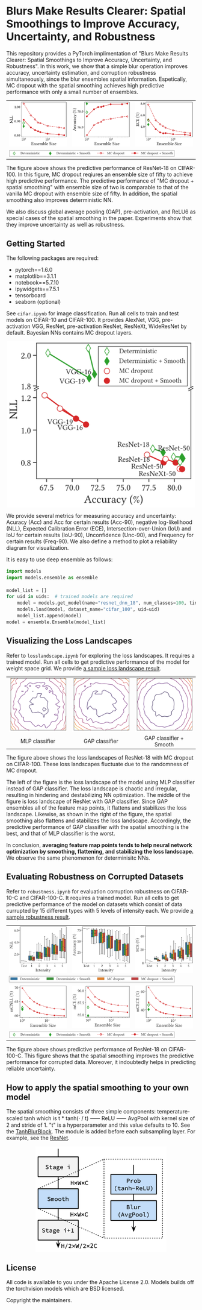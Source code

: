 

# Blurs Make Results Clearer: Spatial Smoothings to Improve Accuracy, Uncertainty, and Robustness

This repository provides a PyTorch implimentation of "Blurs Make Results Clearer: Spatial Smoothings to Improve Accuracy, Uncertainty, and Robustness". In this work, we show that a simple blur operation improves accuracy, uncertainty estimation, and corruption robustness simultaneously, since the blur ensembles spatial information. Espetically, MC dropout with the spatial smoothing achieves high predictive performance with only a small number of ensembles.

<table cellspacing="15" style="width:100%;">
  <tr>
    <td><img src="resources/performance/cifar_100_resnet_18_nll_featured.png" style="width:100%;"></td>
    <td><img src="resources/performance/cifar_100_resnet_18_acc_featured.png" style="width:100%;"></td>
    <td><img src="resources/performance/cifar_100_resnet_18_ece_featured.png" style="width:100%;"></td>
  </tr>
  <tr>
    <td colspan="3"><img src="resources/performance/legend1.png" style="width:90%;"></td>
  </tr>
</table>

The figure above shows the predictive performance of ResNet-18 on CIFAR-100. In this figure, MC dropout reqiures an ensemble size of fifty to achieve high predictive performance. The predictive performance of "MC dropout + spatial smoothing" with ensemble size of two is comparable to that of the vanilla MC dropout with ensemble size of fifty. In addition, the spatial smoothing also improves deterministic NN.

We also discuss global average pooling (GAP), pre-activation, and ReLU6 as special cases of the spatial smoothing in the paper. Experiments show that they improve uncertainty as well as robustness.


## Getting Started 

The following packages are required:

* pytorch==1.6.0
* matplotlib==3.1.1
* notebook==5.7.10
* ipywidgets==7.5.1 
* tensorboard
* seaborn (optional)

See ```cifar.ipynb``` for image classification. Run all cells to train and test models on CIFAR-10 and CIFAR-100. It provides AlexNet, VGG, pre-activation VGG, ResNet, pre-activation ResNet, ResNeXt, WideResNet by default. Bayesian NNs contains MC dropout layers. 


<p align="center">
<img src="resources/performance/featured.png" width=500 align="center">
</p>

We provide several metrics for measuring accuracy and uncertainty: Acuracy (Acc) and Acc for certain results (Acc-90), negative log-likelihood (NLL), Expected Calibration Error (ECE), Intersection-over-Union (IoU) and IoU for certain results (IoU-90), Unconfidence (Unc-90), and Frequency for certain results (Freq-90). We also define a method to plot a reliability diagram for visualization.

It is easy to use deep ensemble as follows:

``` python
import models
import models.ensemble as ensemble

model_list = []
for uid in uids:  # trained models are required
    model = models.get_model(name="resnet_dnn_18", num_classes=100, tiny=True)
    models.load(model, dataset_name="cifar_100", uid=uid)
    model_list.append(model)
model = ensemble.Ensemble(model_list)
```


## Visualizing the Loss Landscapes

Refer to ```losslandscape.ipynb``` for exploring the loss landscapes. It requires a trained model. Run all cells to get predictive performance of the model for weight space grid. We provide [a sample loss landscape result](resources/results/cifar100_resnet_mcdo_18_x10_losslandscape.csv).


<table cellspacing="15" style="width:100%;">
  <tr>
    <td><img src="resources/losslandscapes/resnet_mcdo_18_mlp.gif" style="width:100%;"></td>
    <td><img src="resources/losslandscapes/resnet_mcdo_18.gif" style="width:100%;"></td>
    <td><img src="resources/losslandscapes/resnet_mcdo_smoothing_18.gif" style="width:100%;"></td>
  </tr>
    <td align="center">MLP classifier</td>
    <td align="center">GAP classifier</td>
    <td align="center">GAP classifier + Smooth</td>
  <tr>
  </tr>
</table>

The figure above shows the loss landscapes of ResNet-18 with MC dropout  on CIFAR-100. These loss landscapes fluctuate due to the randomness of MC dropout. 

The left of the figure is the loss landscape of the model using MLP classifier instead of GAP classifier. The loss landscape is chaotic and irregular, resulting in hindering and destabilizing NN optimization. The middle of the figure is loss landscape of ResNet with GAP classifier. Since GAP ensembles all of the feature map points, it flattens and stabilizes the loss landscape. Likewise, as shown in the right of the figure, the spatial smoothing also flattens and stabilizes the loss landscape. Accordingly, the predictive performance of GAP classifier with the spatial smoothing is the best, and that of MLP classifier is the worst.

In conclusion, **averaging feature map points tends to help neural network optimization by smoothing, flattening, and stabilizing the loss landscape.** We observe the same phenomenon for determinisitc NNs.



## Evaluating Robustness on Corrupted Datasets

Refer to ```robustness.ipynb``` for evaluation corruption robustness on CIFAR-10-C and CIFAR-100-C. It requires a trained model. Run all cells to get predictive performance of the model on datasets which consist of data currupted by 15 different types with 5 levels of intensity each. We provide [a sample robustness result](resources/results/cifar100_alexnet_dnn_corrupted.csv).


<table cellspacing="15" style="width:100%;">
  <tr>
    <td><img src="resources/robustness/cifar_100_resnet_18_nll.png" style="width:100%;"></td>
    <td><img src="resources/robustness/cifar_100_resnet_18_acc.png" style="width:100%;"></td>
    <td><img src="resources/robustness/cifar_100_resnet_18_ece.png" style="width:100%;"></td>
  </tr>
  <tr>
    <td colspan="3"><img src="resources/robustness/legend_robustness.png" style="width:90%;"></td>
  </tr>
  <tr>
    <td><img src="resources/robustness/ensemble_size_nll.png" style="width:100%;"></td>
    <td><img src="resources/robustness/ensemble_size_acc.png" style="width:100%;"></td>
    <td><img src="resources/robustness/ensemble_size_ece.png" style="width:100%;"></td>
  </tr>
  <tr>
    <td colspan="3"><img src="resources/performance/legend1.png" style="width:90%;"></td>
  </tr>
</table>

The figure above shows predictive performance of ResNet-18 on CIFAR-100-C. This figure shows that the spatial smoothing improves the predictive performance for corrupted data. Moreover, it indoubtedly helps in predicting reliable uncertainty.



## How to apply the spatial smoothing to your own model

The spatial smoothing consists of three simple components: temperature-scaled tanh which is t * tanh(· / t) ⸺ ReLU ⸺ AvgPool with kernel size of 2 and stride of 1. "t" is a hyperparameter and this value defaults to 10. See the [TanhBlurBlock](models/smoothing_block.py). The module is added before each subsampling layer. For example, see the [ResNet](models/resnet.py).


<p align="center">
<img src="resources/diagrams/smooth.png" height=280 align="center">
</p>

## License

All code is available to you under the Apache License 2.0. Models builds off the torchvision models which are BSD licensed.

Copyright the maintainers.


